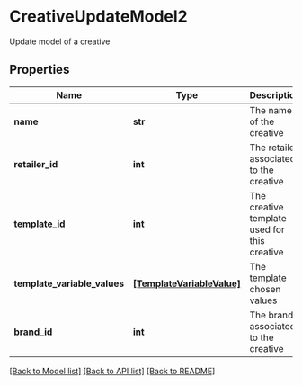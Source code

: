 # CreativeUpdateModel2

Update model of a creative

## Properties
Name | Type | Description | Notes
------------ | ------------- | ------------- | -------------
**name** | **str** | The name of the creative | 
**retailer_id** | **int** | The retailer associated to the creative | 
**template_id** | **int** | The creative template used for this creative | 
**template_variable_values** | [**[TemplateVariableValue]**](TemplateVariableValue.md) | The template chosen values | 
**brand_id** | **int** | The brand associated to the creative | [optional] 

[[Back to Model list]](../README.md#documentation-for-models) [[Back to API list]](../README.md#documentation-for-api-endpoints) [[Back to README]](../README.md)


